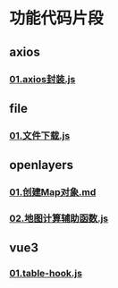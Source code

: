 # 功能代码片段 
## axios 
### [01.axios封装.js](content/axios/01.axios封装.js) 
## file 
### [01.文件下载.js](content/file/01.文件下载.js) 
## openlayers 
### [01.创建Map对象.md](content/openlayers/01.创建Map对象.md) 
### [02.地图计算辅助函数.js](content/openlayers/02.地图计算辅助函数.js) 
## vue3 
### [01.table-hook.js](content/vue3/01.table-hook.js) 
